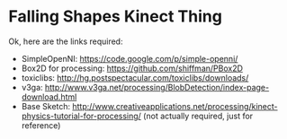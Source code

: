 # Falling Shapes Kinect Thing

Ok, here are the links required:

* SimpleOpenNI: https://code.google.com/p/simple-openni/
* Box2D for processing: https://github.com/shiffman/PBox2D
* toxiclibs: http://hg.postspectacular.com/toxiclibs/downloads/
* v3ga: http://www.v3ga.net/processing/BlobDetection/index-page-download.html
* Base Sketch: http://www.creativeapplications.net/processing/kinect-physics-tutorial-for-processing/  (not actually required, just for reference)

